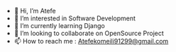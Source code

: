 - 👋 Hi, I’m Atefe
- 👀 I’m interested in Software Development
- 🌱 I’m currently learning Django
- 💞️ I’m looking to collaborate on OpenSource Project
- 📫 How to reach me : Atefekomeili91299@gmail.com

<!---
Atefe-Komeili/Atefe-Komeili is a ✨ special ✨ repository because its `README.md` (this file) appears on your GitHub profile.
You can click the Preview link to take a look at your changes.
--->
